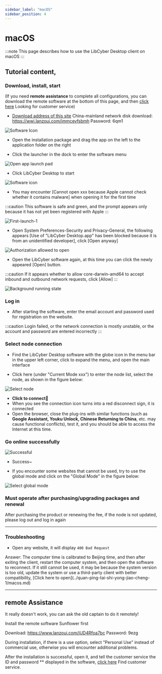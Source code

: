 ```yaml
---
sidebar_label: "macOS"
sidebar_position: 4
---
```

# macOS

:::note
This page describes how to use the LibCyber ​​Desktop client on macOS
:::

## Tutorial content,

### Download, install, start

(If you need **remote assistance** to complete all configurations, you can download the remote software at the bottom of this page, and then [click here](https://go.crisp.chat/chat/embed/?website_id=9bf1c6d9-b23b-4b0c-95aa-fbeac29d2be6) Looking for customer service)

- [Download address of this site](https://panel.libcyber.xyz/clients/LibCyber-V1.2.3.dmg) China-mainland network disk download: https://wwi.lanzoui.com/immcevfsbmh Password: 6qm1

![Software Icon][dmg-icon]

- Open the installation package and drag the app on the left to the application folder on the right

- Click the launcher in the dock to enter the software menu

![Open app launch pad][launchpad]

- Click LibCyber ​​Desktop to start

![Software icon][app-icon]

- You may encounter [Cannot open xxx because Apple cannot check whether it contains malware] when opening it for the first time

:::caution
This software is safe and green, and the prompt appears only because it has not yet been registered with Apple
:::

![First-launch-1][first-launch-1]

- Open System Preferences-Security and Privacy-General, the following appears [Use of "LibCyber ​​Desktop.app" has been blocked because it is from an unidentified developer], click [Open anyway]

![Authorization allowed to open][authorize]

- Open the LibCyber ​​software again, at this time you can click the newly appeared [Open] button.

:::caution
If it appears whether to allow core-darwin-amd64 to accept inbound and outbound network requests, click [Allow]
:::


![Background running state][running]

### Log in

- After starting the software, enter the email account and password used for registration on the website.

:::caution
Login failed, or the network connection is mostly unstable, or the account and password are entered incorrectly
:::

### Select node connection

- Find the LibCyber ​​Desktop software with the globe icon in the menu bar in the upper left corner, click to expand the menu, and open the main interface

- Click here (under "Current Mode xxx") to enter the node list, select the node, as shown in the figure below:

![Select node][select-node]

- **Click to connect**🚀
- When you see the connection icon turns into a red disconnect sign, it is connected
- Open the browser, close the plug-ins with similar functions (such as **Google Assistant, Youku Unlock, Chinese Returning to China**, etc. may cause functional conflicts), test it, and you should be able to access the Internet at this time.


### Go online successfully

![Successful][success]

- Success~

- If you encounter some websites that cannot be used, try to use the global mode and click on the "Global Mode" in the figure below:

![Select global mode][all-proxy]


### Must operate after purchasing/upgrading packages and renewal

After purchasing the product or renewing the fee, if the node is not updated, please log out and log in again

---
### Troubleshooting

- Open any website, it will display `400 Bad Request`

Answer: The computer time is calibrated to Beijing time, and then after exiting the client, restart the computer system, and then open the software to reconnect. If it still cannot be used, it may be because the system version is too old, update the system or use a third-party client with better compatibility, [Click here to open](../quan-ping-tai-shi-yong-jiao-cheng- 1/macos.md)

---

## remote Assistance

It really doesn't work, you can ask the old captain to do it remotely!

Install the remote software Sunflower first

Download: https://www.lanzoui.com/iUD4Rfoa7bc Password: 9ezg

During installation, if there is a use option, select "Personal Use" instead of commercial use, otherwise you will encounter additional problems.

After the installation is successful, open it, and tell the customer service the ID and password ** displayed in the software, [click here](https://go.crisp.chat/chat/embed/?website_id=9bf1c6d9-b23b-4b0c-95aa-fbeac29d2be6) Find customer service.


[dmg-icon]: https://cdn.jsdelivr.net/gh/LibCyber/docs-cdn@v1.0.1/assets/pirate-macos/dmg-icon.jpg "installation package"
[install]: https://cdn.jsdelivr.net/gh/LibCyber/docs-cdn@v1.0.1/assets/pirate-macos/install.jpg "Drag into the application folder to install"
[launchpad]: https://cdn.jsdelivr.net/gh/LibCyber/docs-cdn@v1.0.1/assets/pirate-macos/launchpad.jpg "Open the app launch pad"
[app-icon]: https://cdn.jsdelivr.net/gh/LibCyber/docs-cdn@v1.0.1/assets/pirate-macos/app-icon.jpg "Software Icon"
[first-launch-1]: https://cdn.jsdelivr.net/gh/LibCyber/docs-cdn@v1.0.1/assets/pirate-macos/first-launch-1.jpg "First launch prompt 1"
[authorize]: https://cdn.jsdelivr.net/gh/LibCyber/docs-cdn@v1.0.1/assets/pirate-macos/authorize.jpg "Authorization for the first use"
[first-launch-2]: https://cdn.jsdelivr.net/gh/LibCyber/docs-cdn@v1.0.1/assets/pirate-macos/first-launch-2.jpg "First launch prompt 2"
[running]: https://cdn.jsdelivr.net/gh/LibCyber/docs-cdn@v1.0.1/assets/pirate-macos/running.jpg "Background running status"
[select-node]: https://cdn.jsdelivr.net/gh/LibCyber/docs-cdn@v1.0.1/assets/pirate-macos/select-node.jpg "Select Node"
[all-proxy]: https://cdn.jsdelivr.net/gh/LibCyber/docs-cdn@v1.0.1/assets/pirate-macos/all-proxy.jpg "Select global mode"
[success]: https://cdn.jsdelivr.net/gh/LibCyber/docs-cdn@v1.0.1/assets/pirate-macos/success.jpg "You're done"